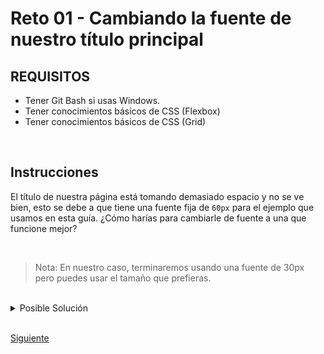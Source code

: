 # Reto 01 - Cambiando la fuente de nuestro título principal

## REQUISITOS
- Tener Git Bash si usas Windows.
- Tener conocimientos básicos de CSS (Flexbox)
- Tener conocimientos básicos de CSS (Grid)

<br/>

## Instrucciones

El título de nuestra página está tomando demasiado espacio y no se ve bien, esto
se debe a que tiene una fuente fija de `60px` para el ejemplo que usamos en esta
guía. ¿Cómo harías para cambiarle de fuente a una que funcione mejor? 

<br/>

> Nota: En nuestro caso, terminaremos usando una fuente de 30px pero puedes usar el tamaño que prefieras.

<br/>

<details>
  <summary>Posible Solución</summary>

```css
@media (max-width: 575px) {
  .navbar,
  .actions {
    display: none;
  }

  h1 {
    font-size: 30px;
  }
}
```

</details>

<br/>

[Siguiente](../reto-02)